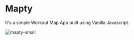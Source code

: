 # Mapty
It's a simple Workout Map App built using Vanilla Javascript.

![mapty-small](https://user-images.githubusercontent.com/91598576/148015451-200472f4-147e-412e-b3e6-6284c79ad9fb.jpg)

